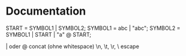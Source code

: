 #  Documentation

START = SYMBOL1 | SYMBOL2;
SYMBOL1 = abc | "abc";
SYMBOL2 = SYMBOL1 | START | "a" @ START;

| oder
@ concat (ohne whitespace)
\n, \t, \r, \\ escape

